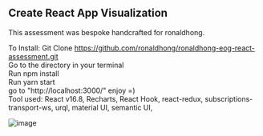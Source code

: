## Create React App Visualization

This assessment was bespoke handcrafted for ronaldhong.

To Install: Git Clone https://github.com/ronaldhong/ronaldhong-eog-react-assessment.git<br/>
Go to the directory in your terminal<br/>
Run npm install <br/>
Run yarn start<br/>
go to "http://localhost:3000/" enjoy =)
<br/>
Tool used: React v16.8, Recharts, React Hook, react-redux, subscriptions-transport-ws, urql, material UI, semantic UI,


![image](https://user-images.githubusercontent.com/24851233/59866657-bfbd5080-9351-11e9-8f8a-1edb4cae23f1.png)
